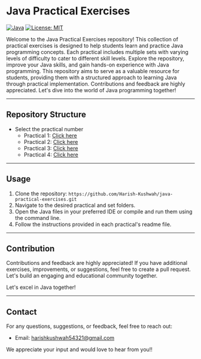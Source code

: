 # Java Practical Exercises

[![Java](https://img.shields.io/badge/Java-1.8%2B-blue.svg)](https://www.java.com/) [![License: MIT](https://img.shields.io/badge/License-MIT-yellow.svg)](https://opensource.org/licenses/MIT)


Welcome to the Java Practical Exercises repository! This collection of practical exercises is designed to help students learn and practice Java programming concepts. Each practical includes multiple sets with varying levels of difficulty to cater to different skill levels. Explore the repository, improve your Java skills, and gain hands-on experience with Java programming. This repository aims to serve as a valuable resource for students, providing them with a structured approach to learning Java through practical implementation. Contributions and feedback are highly appreciated. Let's dive into the world of Java programming together!

---
## Repository Structure

<!-- | Practical     | Set A         | Set B        | Set C        |
| ------------- | -------------| -------------| -------------|
| [Practical 1](.\javapractice\practical1) | [Set 1](./Practical%201/Set%201) | [Set 2](./Practical%201/Set%202) | [Set 3](./Practical%201/Set%203) |
| [Practical 2](./Practical%202) | [Set 1](./Practical%202/Set%201) | [Set 2](./Practical%202/Set%202) | [Set 3](./Practical%202/Set%203) | -->

* Select the practical number
  - Practical 1: [Click here](https://github.com/Harish-Kushwah/java-practical-exercises/tree/main/practical1) 
  - Practical 2: [Click here](https://github.com/Harish-Kushwah/java-practical-exercises/tree/main/practical2) 
  - Practical 3: [Click here](https://github.com/Harish-Kushwah/java-practical-exercises/tree/main/practical3)
  - Practical 4: [Click here](https://github.com/Harish-Kushwah/java-practical-exercises/tree/main/practical4)




---

## Usage

1. Clone the repository: `https://github.com/Harish-Kushwah/java-practical-exercises.git`
2. Navigate to the desired practical and set folders.
3. Open the Java files in your preferred IDE or compile and run them using the command line.
4. Follow the instructions provided in each practical's readme file.

---
## Contribution

Contributions and feedback are highly appreciated! If you have additional exercises, improvements, or suggestions, feel free to create a pull request. Let's build an engaging and educational community together.

Let's excel in Java together!

---
## Contact

For any questions, suggestions, or feedback, feel free to reach out:

- Email: [harishkushwah54321@gmail.com](mailto:harishkushwah54321@gmail.com)

We appreciate your input and would love to hear from you!!

